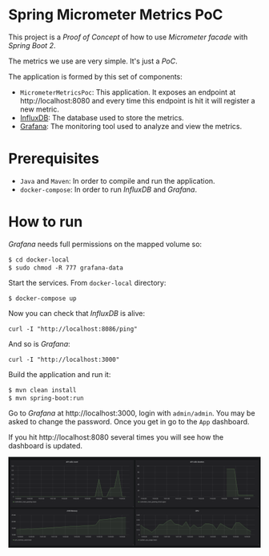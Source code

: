 # Spring Micrometer Metrics PoC

This project is a *Proof of Concept* of how to use *Micrometer facade* with *Spring Boot 2*.

The metrics we use are very simple. It's just a *PoC*.

The application is formed by this set of components:

 - `MicrometerMetricsPoc`: This application. It exposes an endpoint at http://localhost:8080 and every time this endpoint is hit it will register a new metric.
 - [InfluxDB](https://www.influxdata.com): The database used to store the metrics.
 - [Grafana](https://grafana.com/): The monitoring tool used to analyze and view the metrics.
 
# Prerequisites

 - ```Java``` and ```Maven```: In order to compile and run the application.
 - ```docker-compose```: In order to run *InfluxDB* and *Grafana*.

# How to run

*Grafana* needs full permissions on the mapped volume so:

```
$ cd docker-local
$ sudo chmod -R 777 grafana-data
```

Start the services. From ```docker-local``` directory:

```
$ docker-compose up
```

Now you can check that *InfluxDB* is alive:

```
curl -I "http://localhost:8086/ping"
```

And so is *Grafana*:

```
curl -I "http://localhost:3000"
```

Build the application and run it:

```
$ mvn clean install
$ mvn spring-boot:run
```

Go to *Grafana* at http://localhost:3000, login with ```admin/admin```. You may be asked to change the password. Once you get in
go to the ```App``` dashboard.

If you hit http://localhost:8080 several times you will see how the dashboard is updated.

![Dashboard image](./pictures/dashboard.png)
